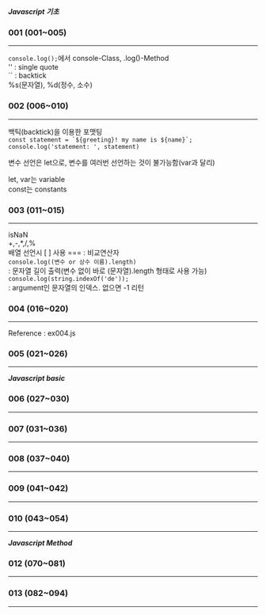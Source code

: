 *__Javascript 기초__*

### 001 (001~005)
-----
`console.log();`에서 console-Class, .log()-Method  
'' : single quote  
`` : backtick  
%s(문자열), %d(정수, 소수)  
  
### 002 (006~010)
-----
백틱(backtick)을 이용한 포맷팅  
``const statement = `${greeting}! my name is ${name}`;``  
`console.log('statement: ', statement)`  
  
변수 선언은 let으로, 변수를 여러번 선언하는 것이 불가능함(var과 달리)  
  
let, var는 variable  
const는 constants  
  
### 003 (011~015)
-----
isNaN  
+,-,*,/,%  
배열 선언시 [ ] 사용
=== : 비교연산자  
`console.log((변수 or 상수 이름).length)`  
: 문자열 길이 출력(변수 없이 바로 (문자열).length 형태로 사용 가능)  
`console.log(string.indexOf('de'));`  
: argument인 문자열의 인덱스. 없으면 -1 리턴

### 004 (016~020)
-----
Reference : ex004.js

### 005 (021~026)
-----


*__Javascript basic__*

### 006 (027~030)
-----

### 007 (031~036)
-----

### 008 (037~040)
-----

### 009 (041~042)
-----

### 010 (043~054)
-----


*__Javascript Method__*

### 012 (070~081)
-----

### 013 (082~094)
-----

